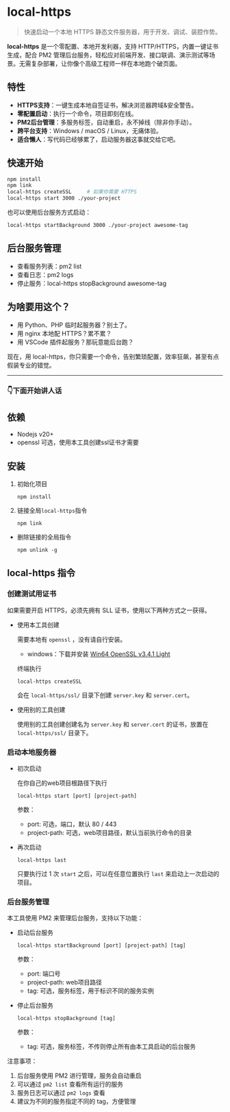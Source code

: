 # local-https

> 快速启动一个本地 HTTPS 静态文件服务器，用于开发、调试、装腔作势。

**local-https** 是一个零配置、本地开发利器，支持 HTTP/HTTPS，内置一键证书生成，配合 PM2 管理后台服务，轻松应对前端开发、接口联调、演示测试等场景。无需复杂部署，让你像个高级工程师一样在本地跑个破页面。

## 特性

- **HTTPS支持**：一键生成本地自签证书，解决浏览器跨域&安全警告。
- **零配置启动**：执行一个命令，项目即刻在线。
- **PM2后台管理**：多服务标签，自动重启，永不掉线（除非你手动）。
- **跨平台支持**：Windows / macOS / Linux，无痛体验。
- **适合懒人**：写代码已经够累了，启动服务器这事就交给它吧。

## 快速开始

```bash
npm install
npm link
local-https createSSL     # 如果你需要 HTTPS
local-https start 3000 ./your-project
```

也可以使用后台服务方式启动：

```bash
local-https startBackground 3000 ./your-project awesome-tag
```

## 后台服务管理

- 查看服务列表：pm2 list
- 查看日志：pm2 logs
- 停止服务：local-https stopBackground awesome-tag

## 为啥要用这个？

- 用 Python、PHP 临时起服务器？别土了。
- 用 nginx 本地配 HTTPS？累不累？
- 用 VSCode 插件起服务？那玩意能后台跑？

现在，用 local-https，你只需要一个命令，告别繁琐配置，效率狂飙，甚至有点假装专业的错觉。

---

### 👇下面开始讲人话

## 依赖

- Nodejs v20+
- openssl 可选，使用本工具创建ssl证书才需要

## 安装

1. 初始化项目

    ```shell
    npm install
    ```

2. 链接全局`local-https`指令

    ```shell
    npm link
    ```

- 删除链接的全局指令

    ```shell
    npm unlink -g
    ```

## local-https 指令

### 创建测试用证书

如果需要开启 HTTPS，必须先拥有 SLL 证书，使用以下两种方式之一获得。

- 使用本工具创建

    需要本地有 `openssl` ，没有请自行安装。

    - windows：下载并安装 [Win64 OpenSSL v3.4.1 Light](https://slproweb.com/products/Win32OpenSSL.html)

    终端执行 

    ```shell
    local-https createSSL
    ```

    会在 `local-https/ssl/` 目录下创建 `server.key` 和 `server.cert`。

- 使用别的工具创建

    使用别的工具创建创建名为 `server.key` 和 `server.cert` 的证书，放置在 `local-https/ssl/` 目录下。

### 启动本地服务器

- 初次启动

    在你自己的web项目根路径下执行

    ```shell
    local-https start [port] [project-path]
    ```

    参数：

    - port: 可选，端口，默认 80 / 443
    - project-path: 可选，web项目路径，默认当前执行命令的目录

- 再次启动

    ```shell
    local-https last
    ```

    只要执行过 1 次 `start` 之后，可以在任意位置执行 `last` 来启动上一次启动的项目。

### 后台服务管理

本工具使用 PM2 来管理后台服务，支持以下功能：

- 启动后台服务

    ```shell
    local-https startBackground [port] [project-path] [tag]
    ```

    参数：
    - port: 端口号
    - project-path: web项目路径
    - tag: 可选，服务标签，用于标识不同的服务实例

- 停止后台服务

    ```shell
    local-https stopBackground [tag]
    ```

    参数：
    - tag: 可选，服务标签，不传则停止所有由本工具启动的后台服务

注意事项：
1. 后台服务使用 PM2 进行管理，服务会自动重启
2. 可以通过 `pm2 list` 查看所有运行的服务
3. 服务日志可以通过 `pm2 logs` 查看
4. 建议为不同的服务指定不同的 tag，方便管理